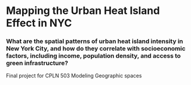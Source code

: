 # Mapping the Urban Heat Island Effect in NYC
### What are the spatial patterns of urban heat island intensity in New York City, and how do they correlate with socioeconomic factors, including income, population density, and access to green infrastructure?

Final project for CPLN 503 Modeling Geographic spaces
